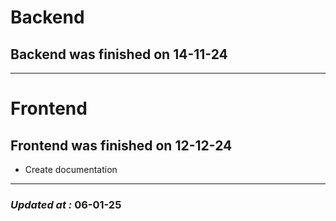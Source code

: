 # Backend

## Backend was finished on 14-11-24

---

# Frontend

## Frontend was finished on 12-12-24

- Create documentation

---

### **_Updated at :_** 06-01-25
